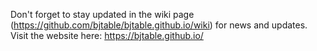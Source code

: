 Don't forget to stay updated in the wiki page (https://github.com/bjtable/bjtable.github.io/wiki) for news and updates.
Visit the website here: https://bjtable.github.io/

